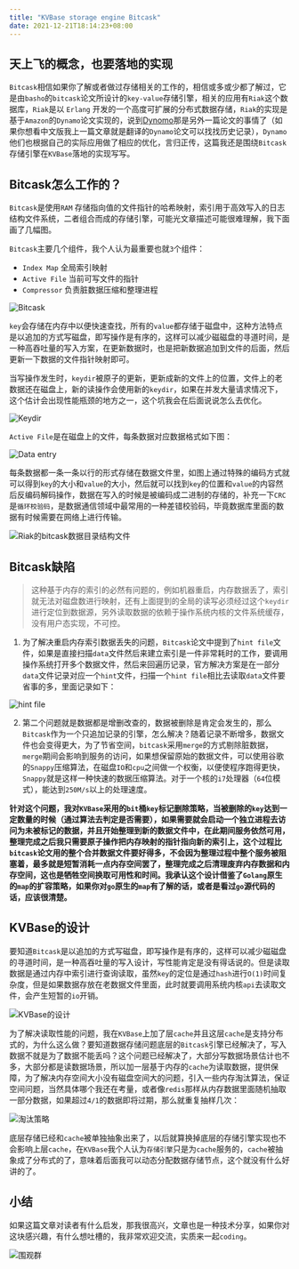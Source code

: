 ```yaml
---
title: "KVBase storage engine Bitcask"
date: 2021-12-21T18:14:23+08:00
---
```

## 天上飞的概念，也要落地的实现

`Bitcask`相信如果你了解或者做过存储相关的工作的，相信或多或少都了解过，它是由`basho`的`bitcask`论文所设计的`key-value`存储引擎，相关的应用有`Riak`这个数据库，`Riak`是以 `Erlang` 开发的一个高度可扩展的分布式数据存储，`Riak`的实现是基于`Amazon`的`Dynamo`论文实现的，说到[Dynomo](https://www.allthingsdistributed.com/files/amazon-dynamo-sosp2007.pdf "Dynomo")那是另外一篇论文的事情了（如果你想看中文版我上一篇文章就是翻译的`Dynamo`论文可以找找历史记录），`Dynamo`他们也根据自己的实际应用做了相应的优化，言归正传，这篇我还是围绕`Bitcask`存储引擎在`KVBase`落地的实现写写。


## Bitcask怎么工作的？

`Bitcask`是使用`RAM` 存储指向值的文件指针的哈希映射，索引用于高效写入的日志结构文件系统，二者组合而成的存储引擎，可能光文章描述可能很难理解，我下面画了几幅图。

`Bitcask`主要几个组件，我个人认为最重要也就`3`个组件：

- `Index Map` 全局索引映射
- `Active File` 当前可写文件的指针
- `Compressor` 负责脏数据压缩和整理进程

![Bitcask](https://tva1.sinaimg.cn/large/008i3skNgy1gxkf3rchqzj319e0u0acp.jpg)

`key`会存储在内存中以便快速查找，所有的`value`都存储于磁盘中，这种方法特点是以追加的方式写磁盘，即写操作是有序的，这样可以减少磁磁盘的寻道时间，是一种高吞吐量的写入方案，在更新数据时，也是把新数据追加到文件的后面，然后更新一下数据的文件指针映射即可。

当写操作发生时，`keydir`被原子的更新，更新成新的文件上的位置，文件上的老数据还在磁盘上，新的读操作会使用新的`keydir`，如果在并发大量请求情况下，这个估计会出现性能瓶颈的地方之一，这个坑我会在后面说说怎么去优化。



![Keydir](https://tva1.sinaimg.cn/large/008i3skNgy1gxkf0pw880j31ei0u0n0k.jpg)

`Active File`是在磁盘上的文件，每条数据对应数据格式如下图：

![Data entry](https://tva1.sinaimg.cn/large/008i3skNgy1gxkffli4bdj31e40u0gpv.jpg)

每条数据都一条一条以行的形式存储在数据文件里，如图上通过特殊的编码方式就可以得到`key`的大小和`value`的大小，然后就可以找到`key`的位置和`value`的内容然后反编码解码操作，数据在写入的时候是被编码成二进制的存储的，补充一下`CRC`是`循环校验码`，是数据通信领域中最常用的一种差错校验码，毕竟数据库里面的数据有时候需要在网络上进行传输。

![Riak的bitcask数据目录结构文件](https://tva1.sinaimg.cn/large/008i3skNgy1gxkiflhxcnj314i0u0n12.jpg)

## Bitcask缺陷

> 这种基于内存的索引的必然有问题的，例如机器重启，内存数据丢了，索引就无法对磁盘数进行映射，还有上面提到的全局的读写必须经过这个`keydir`进行定位到数据源，另外读取数据的依赖于操作系统内核的文件系统缓存，没有用户态实现，不可控。


1. 为了解决重启内存索引数据丢失的问题，`Bitcask`论文中提到了`hint file`文件，如果是直接扫描`data`文件然后来建立索引是一件非常耗时的工作，要调用操作系统打开多个数据文件，然后来回遍历记录，官方解决方案是在一部分`data`文件记录对应一个`hint`文件，扫描一个`hint file`相比去读取`data`文件要省事的多，里面记录如下：

![hint file](https://tva1.sinaimg.cn/large/008i3skNgy1gxkjx7ksnwj31dc0u0go9.jpg)

2. 第二个问题就是数据都是增删改查的，数据被删除是肯定会发生的，那么`Bitcask`作为一个只追加记录的引擎，怎么解决？随着记录不断增多，数据文件也会变得更大，为了节省空间，`bitcask`采用`merge`的方式剔除脏数据，`merge`期间会影响到服务的访问，如果想保留原始的数据文件，可以使用谷歌的`Snappy`压缩算法，在磁盘`IO`和`cpu`之间做一个权衡，以便使程序跑得更快，`Snappy`就是这样一种快速的数据压缩算法。对于一个核的`i7`处理器（`64`位模式），能达到`250M/s`以上的处理速度。

**针对这个问题，我对`KVBase`采用的`bit`桶`key`标记删除策略，当被删除的`key`达到一定数量的时候（通过算法去判定是否需要），如果需要就会启动一个独立进程去访问为未被标记的数据，并且开始整理到新的数据文件中，在此期间服务依然可用，整理完成之后我只需要原子操作把内存映射的指针指向新的索引上，这个过程比`bitcask`论文用的整个合并数据文件要好得多，不会因为整理过程中整个服务被阻塞着，最多就是短暂消耗一点内存空间罢了，整理完成之后清理废弃内存数据和内存空间，这也是牺牲空间换取可用性和时间。我承认这个设计借鉴了`Golang`原生的`map`的扩容策略，如果你对`go`原生的`map`有了解的话，或者是看过`go`源代码的话，应该很清楚。**


## KVBase的设计

要知道`Bitcask`是以追加的方式写磁盘，即写操作是有序的，这样可以减少磁磁盘的寻道时间，是一种高吞吐量的写入设计，写性能肯定是没有得话说的。但是读取数据是通过内存中索引进行查询读取，虽然`key`的定位是通过`hash`进行`O(1)`时间复杂度，但是如果数据存放在老数据文件里面，此时就要调用系统内核`api`去读取文件，会产生短暂的`io`开销。

![KVBase的设计](https://tva1.sinaimg.cn/large/008i3skNgy1gxklm98csgj31m20u0n33.jpg)

为了解决读取性能的问题，我在`KVBase`上加了层`cache`并且这层`cache`是支持分布式的，为什么这么做？要知道数据存储问题底层的`Bitcask`引擎已经解决了，写入数据不就是为了数据不能丢吗？这个问题已经解决了，大部分写数据场景估计也不多，大部分都是读数据场景，所以加一层基于内存的`cache`为读取数据，提供保障，为了解决内存空间大小没有磁盘空间大的问题，引入一些内存淘汰算法，保证空间问题，当然具体哪个我还在考量，或者像`redis`那样从内存数据里面随机抽取一部分数据，如果超过`4/1`的数据即将过期，那么就重复抽样几次：

![淘汰策略](https://tva1.sinaimg.cn/large/008i3skNgy1gxklzr1toyj31h00nmq7n.jpg)

底层存储已经和`cache`被单独抽象出来了，以后就算换掉底层的存储引擎实现也不会影响上层`cache`，在`KVBase`我个人认为`存储引擎`只是为`cache`服务的，`cache`被抽象成了分布式的了，意味着后面我可以动态分配数据存储节点，这个就没有什么好讲的了。

## 小结
如果这篇文章对读者有什么启发，那我很高兴，文章也是一种技术分享，如果你对这块感兴趣，有什么想吐槽的，我非常欢迎交流，实质来一起`coding`。


![围观群](https://tva1.sinaimg.cn/large/008i3skNgy1gxkmqmjvvrj30kw0qqwgq.jpg)